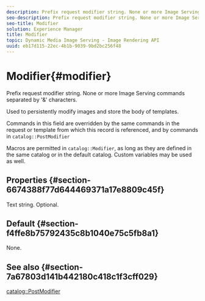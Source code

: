 ```yaml
---
description: Prefix request modifier string. None or more Image Serving commands separated by '&' characters.
seo-description: Prefix request modifier string. None or more Image Serving commands separated by '&' characters.
seo-title: Modifier
solution: Experience Manager
title: Modifier
topic: Dynamic Media Image Serving - Image Rendering API
uuid: eb17d115-22ec-4b1b-9039-9bd2bc256f48
---
```


# Modifier{#modifier}

Prefix request modifier string. None or more Image Serving commands separated by '&' characters.

 Used to persistently modify images and store the body of templates.

Commands in this field are overridden by the same commands in the request or template from which this record is referenced, and by commands in `catalog::PostModifier`

Macros are permitted in `catalog::Modifier`, as long as they are defined in the same catalog or in the default catalog. Custom variables may be used as well.

## Properties {#section-6674388f77d644469371a17e8809c45f}

Text string. Optional.

## Default {#section-f4ffe8b75792435c8b1040e75c5fb8a1}

None.

## See also {#section-7a67803d141b442180c418c1f3cff029}

[catalog::PostModifier](../../../../../../is-api/image-catalog/image-serving-api-ref/c-image-catalog-reference/c-image-svg-data-reference/c-image-data-reference/r-postmodifier-cat.md#reference-4bc3738a812b4e7c8a180e27bfbd770b) 
